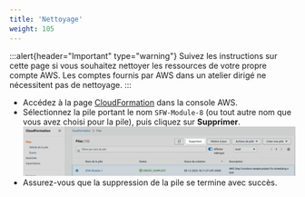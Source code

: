 ```yaml
---
title: 'Nettoyage'
weight: 105
---
```


:::alert{header="Important" type="warning"}
Suivez les instructions sur cette page si vous souhaitez nettoyer les ressources de votre propre compte AWS. Les comptes fournis par AWS dans un atelier dirigé ne nécessitent pas de nettoyage.
:::

- Accédez à la page [CloudFormation](https://console.aws.amazon.com/cloudformation/home) dans la console AWS.
- Sélectionnez la pile portant le nom `SFW-Module-8` (ou tout autre nom que vous avez choisi pour la pile), puis cliquez sur **Supprimer**.
   ![Supprimer la pile CloudFormation](/static/img-fr/setup/setup-cloudformation-delete.png)
- Assurez-vous que la suppression de la pile se termine avec succès.
